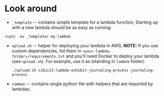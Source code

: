 # Look around

* `_template` -- contains simple template for a lambda function;
Starting up with a new lambda should be as easy as running:

```
rsync -av _template/ my-lambda
```

* `upload.sh` -- helper for deploying your lambda in AWS;
  **NOTE:** If you use custom dependencies, list them in `<your-lambda-folder>/requirements.txt` and you'll need Docker to deploy your lambda (see `upload.sh`).
  For example, use it as (standing in `lambda` folder):
  ```
  ./upload.sh cibic21-lambda-exhibit-journaling-process journaling-process
  ```

* `common` -- contains single python file with helpers that are imported by lambdas;
